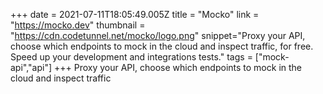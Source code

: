 +++
date = 2021-07-11T18:05:49.005Z
title = "Mocko"
link = "https://mocko.dev"
thumbnail = "https://cdn.codetunnel.net/mocko/logo.png"
snippet="Proxy your API, choose which endpoints to mock in the cloud and inspect traffic, for free. Speed up your development and integrations tests."
tags = ["mock-api","api"]
+++
Proxy your API, choose which endpoints to mock in the cloud and inspect traffic
